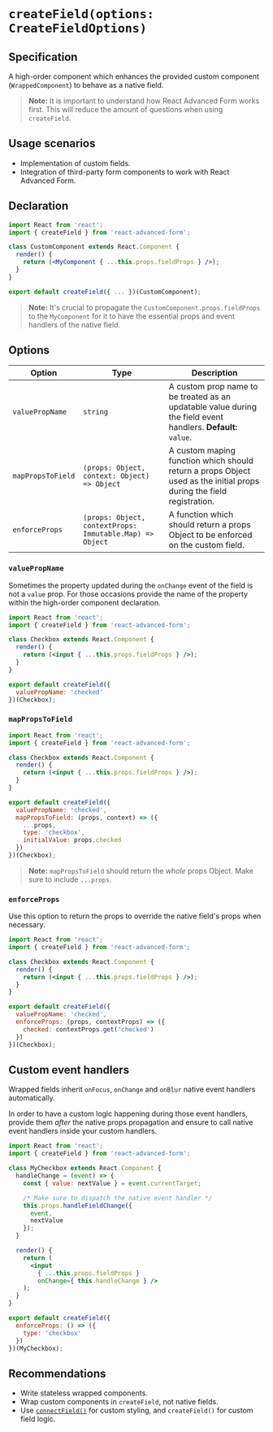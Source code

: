 # `createField(options: CreateFieldOptions)`

## Specification
A high-order component which enhances the provided custom component (`WrappedComponent`) to behave as a native field.

> **Note:** It is important to understand how React Advanced Form works first. This will reduce the amount of questions when using `createField`.

## Usage scenarios
* Implementation of custom fields.
* Integration of third-party form components to work with React Advanced Form.

## Declaration
```jsx
import React from 'react';
import { createField } from 'react-advanced-form';

class CustomComponent extends React.Component {
  render() {
    return (<MyComponent { ...this.props.fieldProps } />);
  }
}

export default createField({ ... })(CustomComponent);
```

> **Note:** It's crucial to propagate the `CustomComponent.props.fieldProps` to the `MyComponent` for it to have the essential props and event handlers of the native field.

## Options
| Option | Type | Description |
| ------ | ---- | ----------- |
| `valuePropName` | `string` | A custom prop name to be treated as an updatable value during the field event handlers. **Default:** `value`. |
| `mapPropsToField` | `(props: Object, context: Object) => Object` | A custom maping function which should return a props Object used as the initial props during the field registration. |s
| `enforceProps` | `(props: Object, contextProps: Immutable.Map) => Object` | A function which should return a props Object to be enforced on the custom field. |

### `valuePropName`
Sometimes the property updated during the `onChange` event of the field is not a `value` prop. For those occasions provide the name of the property within the high-order component declaration.

```jsx
import React from 'react';
import { createField } from 'react-advanced-form';

class Checkbox extends React.Component {
  render() {
    return (<input { ...this.props.fieldProps } />);
  }
}

export default createField({
  valuePropName: 'checked'
})(Checkbox);
```

### `mapPropsToField`
```jsx
import React from 'react';
import { createField } from 'react-advanced-form';

class Checkbox extends React.Component {
  render() {
    return (<input { ...this.props.fieldProps } />);
  }
}

export default createField({
  valuePropName: 'checked',
  mapPropsToField: (props, context) => ({
    ...props,
    type: 'checkbox',
    initialValue: props.checked
  })
})(Checkbox);
```

> **Note:** `mapPropsToField` should return the *whole* props Object. Make sure to include `...props`.

### `enforceProps`
Use this option to return the props to override the native field's props when necessary.

```jsx
import React from 'react';
import { createField } from 'react-advanced-form';

class Checkbox extends React.Component {
  render() {
    return (<input { ...this.props.fieldProps } />);
  }
}

export default createField({
  valuePropName: 'checked',
  enforceProps: (props, contextProps) => ({
    checked: contextProps.get('checked')
  })
})(Checkbox);
```

## Custom event handlers
Wrapped fields inherit `onFocus`, `onChange` and `onBlur` native event handlers automatically.

In order to have a custom logic happening during those event handlers, provide them *after* the native props propagation and ensure to call native event handlers inside your custom handlers.

```jsx
import React from 'react';
import { createField } from 'react-advanced-form';

class MyCheckbox extends React.Component {
  handleChange = (event) => {
    const { value: nextValue } = event.currentTarget;

    /* Make sure to dispatch the native event handler */
    this.props.handleFieldChange({
      event,
      nextValue
    });
  }

  render() {
    return (
      <input
        { ...this.props.fieldProps }
        onChange={ this.handleChange } />
    );
  }
}

export default createField({
  enforceProps: () => ({
    type: 'checkbox'
  })
})(MyCheckbox);
```

## Recommendations
* Write stateless wrapped components.
* Wrap custom components in `createField`, not native fields.
* Use [`connectField()`](./connectField.md) for custom styling, and `createField()` for custom field logic.
